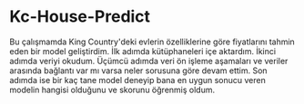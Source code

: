 # Kc-House-Predict

Bu çalışmamda King Country'deki evlerin özelliklerine göre fiyatlarını tahmin eden bir model geliştirdim.
İlk adımda kütüphaneleri içe aktardım.
İkinci adımda veriyi okudum.
Üçümcü adımda veri ön işleme aşamaları ve veriler arasında bağlantı var mı varsa neler sorusuna göre devam ettim.
Son adımda ise bir kaç tane model deneyip bana en uygun sonucu veren modelin hangisi olduğunu ve skorunu öğrenmiş oldum.
